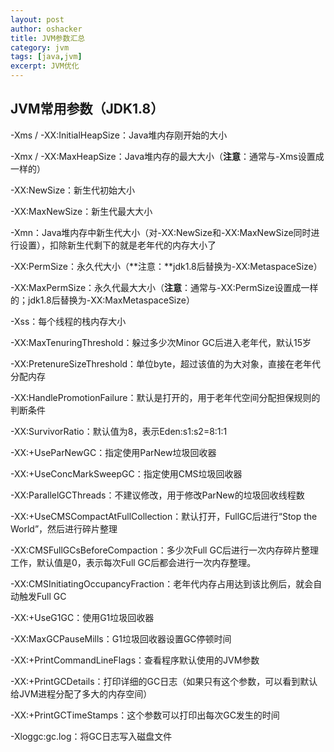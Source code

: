 ```yaml
---
layout: post 
author: oshacker
title: JVM参数汇总
category: jvm
tags: [java,jvm]
excerpt: JVM优化
---
```


## JVM常用参数（JDK1.8）

-Xms / -XX:InitialHeapSize：Java堆内存刚开始的大小

-Xmx / -XX:MaxHeapSize：Java堆内存的最大大小（**注意**：通常与-Xms设置成一样的）

-XX:NewSize：新生代初始大小

-XX:MaxNewSize：新生代最大大小

-Xmn：Java堆内存中新生代大小（对-XX:NewSize和-XX:MaxNewSize同时进行设置），扣除新生代剩下的就是老年代的内存大小了

-XX:PermSize：永久代大小（**注意：**jdk1.8后替换为-XX:MetaspaceSize）

-XX:MaxPermSize：永久代最大大小（**注意**：通常与-XX:PermSize设置成一样的；jdk1.8后替换为-XX:MaxMetaspaceSize）

-Xss：每个线程的栈内存大小

-XX:MaxTenuringThreshold：躲过多少次Minor GC后进入老年代，默认15岁

-XX:PretenureSizeThreshold：单位byte，超过该值的为大对象，直接在老年代分配内存

-XX:HandlePromotionFailure：默认是打开的，用于老年代空间分配担保规则的判断条件

-XX:SurvivorRatio：默认值为8，表示Eden:s1:s2=8:1:1

-XX:+UseParNewGC：指定使用ParNew垃圾回收器

-XX:+UseConcMarkSweepGC：指定使用CMS垃圾回收器

-XX:ParallelGCThreads：不建议修改，用于修改ParNew的垃圾回收线程数

-XX:+UseCMSCompactAtFullCollection：默认打开，FullGC后进行“Stop the World”，然后进行碎片整理

-XX:CMSFullGCsBeforeCompaction：多少次Full GC后进行一次内存碎片整理工作，默认值是0，表示每次Full GC后都会进行一次内存整理。

-XX:CMSInitiatingOccupancyFraction：老年代内存占用达到该比例后，就会自动触发Full GC

-XX:+UseG1GC：使用G1垃圾回收器

-XX:MaxGCPauseMills：G1垃圾回收器设置GC停顿时间

-XX:+PrintCommandLineFlags：查看程序默认使用的JVM参数

-XX:+PrintGCDetails：打印详细的GC日志（如果只有这个参数，可以看到默认给JVM进程分配了多大的内存空间）

-XX:+PrintGCTimeStamps：这个参数可以打印出每次GC发生的时间

-Xloggc:gc.log：将GC日志写入磁盘文件























